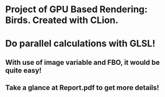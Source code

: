 # Project of GPU Based Rendering: Birds. Created with CLion.
# Do parallel calculations with GLSL!
## With use of image variable and FBO, it would be quite easy!
## Take a glance at Report.pdf to get more details!
